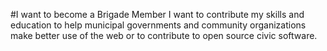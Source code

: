 #I want to become a Brigade Member
I want to contribute my skills and education to help municipal governments and community organizations make better use of the web or to contribute to open source civic software.